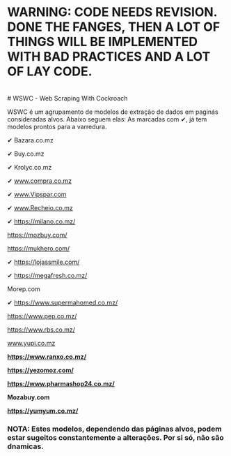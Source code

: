 <h1>WARNING: CODE NEEDS REVISION. DONE THE FANGES, THEN A LOT OF THINGS WILL BE
IMPLEMENTED WITH BAD PRACTICES AND A LOT OF LAY CODE.</h1>
<br>
# WSWC - Web Scraping With Cockroach

WSWC é um agrupamento de modelos de extração de dados em paginás consideradas alvos. 
Abaixo seguem elas: As marcadas com ✔, já tem modelos prontos para a varredura.

  ✔	 Bazara.co.mz
  
  ✔	Buy.co.mz
  
  ✔	Krolyc.co.mz
  
  ✔ www.compra.co.mz
  
  ✔	www.Vipspar.com
  
  ✔	www.Recheio.co.mz
  
  ✔ https://milano.co.mz/
  
  https://mozbuy.com/
  
  https://mukhero.com/
  
  ✔ https://lojassmile.com/
  
  ✔ https://megafresh.co.mz/
  
  Morep.com
  
  ✔ https://www.supermahomed.co.mz/
  
  https://www.pep.co.mz/
  
  https://www.rbs.co.mz/
  
  www.yupi.co.mz<b>
  
  https://www.ranxo.co.mz/
  
  https://yezomoz.com/
  
  https://www.pharmashop24.co.mz/
  
  Mozabuy.com
  
  https://yumyum.co.mz/

### NOTA: Estes modelos, dependendo das páginas alvos, podem estar sugeitos constantemente a alterações. Por si só, não são dnamicas.
